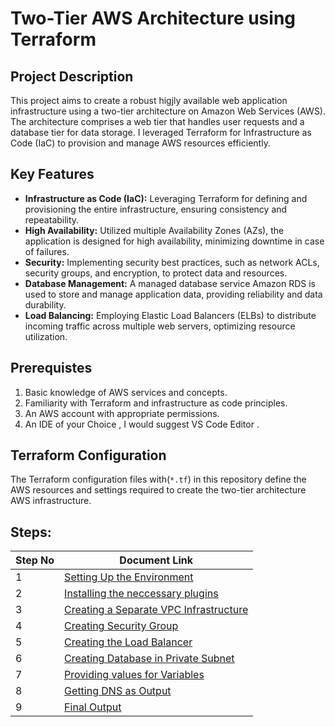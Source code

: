 # Two-Tier AWS Architecture using Terraform

## Project Description 
This project aims to create a robust higjly available web application infrastructure using a two-tier architecture on Amazon Web Services (AWS). The architecture comprises a web tier that handles user requests and a database tier for data storage. I leveraged Terraform for Infrastructure as Code (IaC) to provision and manage AWS resources efficiently.

## Key Features

- **Infrastructure as Code (IaC):** Leveraging Terraform for defining and provisioning the entire infrastructure, ensuring consistency and repeatability.
- **High Availability:** Utilized multiple Availability Zones (AZs), the application is designed for high availability, minimizing downtime in case of failures.
- **Security:** Implementing security best practices, such as network ACLs, security groups, and encryption, to protect data and resources.
- **Database Management:** A managed database service  Amazon RDS is used to store and manage application data, providing reliability and data durability.
- **Load Balancing:** Employing Elastic Load Balancers (ELBs) to distribute incoming traffic across multiple web servers, optimizing resource utilization.

## Prerequistes
1. Basic knowledge of AWS services and concepts.<br>
2. Familiarity with Terraform and infrastructure as code principles.<br>
3. An AWS account with appropriate permissions.<br>
4. An IDE of your Choice , I would suggest VS Code Editor .<br>

## Terraform Configuration

The Terraform configuration files with(`*.tf`) in this repository define the AWS resources and settings required to create the two-tier architecture AWS infrastructure.

## Steps:
| Step No | Document Link |
| ------ | ------ |
| 1 | [Setting Up the Environment][Step-1] |
| 2 | [Installing the neccessary plugins][Step-2] |
| 3 | [Creating a Separate VPC Infrastructure][Step-3] |
| 4 | [Creating Security Group][Step-4] |
| 5 | [Creating the Load Balancer][Step-5] |
| 6 | [Creating Database in Private Subnet][Step-6] |
| 7 | [Providing values for Variables][Step-7] |
| 8 | [Getting DNS as Output][Step-8] |
| 9 | [Final Output][Step-9] |


   [Step-1]: <./set-up.md>
   [Step-2]: <./installing-plugins.md>   
   [Step-3]: <./vpc.md>
   [Step-4]: <./security-grp.md>
   [Step-5]: <./elb.md>   
   [Step-6]: <./rds.md>
   [Step-7]: <./variables.md>
   [Step-8]: <./outputs.md>
   [Step-9]: <./final-output.md>
